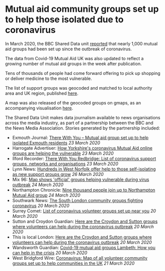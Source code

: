 # Mutual aid community groups set up to help those isolated due to coronavirus

In March 2020, the BBC Shared Data unit [reported](https://www.bbc.co.uk/news/uk-england-51978388) that nearly 1,000 mutual aid groups had been set up since the outbreak of coronavirus.

The data from Covid-19 Mutual Aid UK was also updated to reflect a growing number of mutual aid groups in the week after publication.

Tens of thousands of people had come forward offering to pick up shopping or deliver medicine to the most vulnerable.

The list of support groups was geocoded and matched to local authority area and UK region, published [here](https://docs.google.com/spreadsheets/d/1bWIuq_jYKOeSYSu-FswUVzRsxrEtS4PsQ1ESeSjuzMs/edit).

A map was also released of the geocoded groups on gmaps, as an accompanying visualisation [here](https://www.google.com/maps/d/u/0/edit?mid=1Zw8VsaNNMd4iLS77xUOQ8b13REDLYT34&ll=52.36809576613088%2C-2.8830537323111685&z=5).

The Shared Data Unit makes data journalism available to news organisations across the media industry, as part of a partnership between the BBC and the News Media Association. Stories generated by the partnership included:

* Exmouth Journal: [There With You – Mutual aid group set up to help isolated Exmouth residents](https://www.exmouthjournal.co.uk/news/mutual-aid-group-launched-covid-19-1-6573904) *23 March 2020*
* Harrogate Advertiser: [How Yorkshire's coronavirus Mutual Aid online groups are helping the vulnerable](https://www.harrogateadvertiser.co.uk/health/coronavirus/how-yorkshires-coronavirus-mutual-aid-online-groups-are-helping-vulnerable-2505583) *23 March 2020*
* Ilford Recorder: [There With You Redbridge: List of coronavirus support groups, networks and organisations](https://www.ilfordrecorder.co.uk/news/coronavirus-support-network-in-redbridge-1-6574074) *23 March 2020*
* Lynn News: [Hundreds in West Norfolk offer help to those self-isolating as new support groups grow](https://www.lynnnews.co.uk/news/hundreds-in-west-norfolk-offer-help-to-those-self-isolating-as-new-support-groups-grow-9104394/) *26 March 2020*
* Mix 96: [Map shows 'official' groups helping vulnerable during virus outbreak](https://www.mix96.co.uk/news/local/3067761/map-shows-official-groups-helping-vulnerable-during-virus-outbreak/) *24 March 2020*
* Northampton Chronicle: [Nine thousand people join up to Northampton Mutual Aid group](https://www.northamptonchron.co.uk/news/people/nine-thousand-people-join-northampton-mutual-aid-group-2505964) *24 March 2020*
* Southwark News: [The South London community groups fighting coronavirus](https://www.southwarknews.co.uk/news/the-south-london-community-groups-fighting-coronavirus/) *20 March 2020*
* Surrey Comet: [List of coronavirus volunteer groups set up near you](https://www.surreycomet.co.uk/news/18323273.list-coronavirus-volunteer-groups-set-near/) *20 March 2020*
* Sutton and Croydon Guardian: [Here are the Croydon and Sutton groups where volunteers can help during the coronavirus outbreak](https://www.yourlocalguardian.co.uk/news/18321734.croydon-sutton-groups-volunteers-can-help-coronavirus-outbreak/) *20 March 2020*
* This is local London: [Here are the Croydon and Sutton groups where volunteers can help during the coronavirus outbreak](https://www.thisislocallondon.co.uk/news/18321734.croydon-sutton-groups-volunteers-can-help-coronavirus-outbreak/) *20 March 2020*
* Wandsworth Guardian: [Covid-19 mutual aid groups Lambeth: How you can help in the crisis](https://www.wandsworthguardian.co.uk/news/18322776.covid-19-mutual-aid-groups-lambeth-can-help-crisis/) *20 March 2020*
* West Bridgford Wire: [Coronavirus: Map of all volunteer community groups set up to help communities in the UK](https://westbridgfordwire.com/coronavirus-map-of-all-volunteer-community-groups-in-the-uk/) *21 March 2020*

